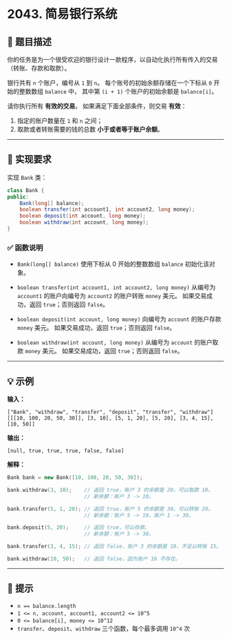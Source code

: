 # 2043. 简易银行系统


## 🧩 题目描述

你的任务是为一个很受欢迎的银行设计一款程序，以自动化执行所有传入的交易（转账、存款和取款）。

银行共有 `n` 个账户，编号从 `1` 到 `n`。
每个账号的初始余额存储在一个下标从 `0` 开始的整数数组 `balance` 中，
其中第 `(i + 1)` 个账户的初始余额是 `balance[i]`。

请你执行所有 **有效的交易**。
如果满足下面全部条件，则交易 **有效**：

1. 指定的账户数量在 `1` 和 `n` 之间；
2. 取款或者转账需要的钱的总数 **小于或者等于账户余额**。

---

## 🧱 实现要求

实现 `Bank` 类：

```java
class Bank {
public:
    Bank(long[] balance);
    boolean transfer(int account1, int account2, long money);
    boolean deposit(int account, long money);
    boolean withdraw(int account, long money);
}
```

### ✅ 函数说明

* `Bank(long[] balance)`
  使用下标从 0 开始的整数数组 `balance` 初始化该对象。

* `boolean transfer(int account1, int account2, long money)`
  从编号为 `account1` 的账户向编号为 `account2` 的账户转账 `money` 美元。
  如果交易成功，返回 `true`；否则返回 `false`。

* `boolean deposit(int account, long money)`
  向编号为 `account` 的账户存款 `money` 美元。
  如果交易成功，返回 `true`；否则返回 `false`。

* `boolean withdraw(int account, long money)`
  从编号为 `account` 的账户取款 `money` 美元。
  如果交易成功，返回 `true`；否则返回 `false`。

---

## 💡 示例

**输入：**

```text
["Bank", "withdraw", "transfer", "deposit", "transfer", "withdraw"]
[[[10, 100, 20, 50, 30]], [3, 10], [5, 1, 20], [5, 20], [3, 4, 15], [10, 50]]
```

**输出：**

```text
[null, true, true, true, false, false]
```

**解释：**

```cpp
Bank bank = new Bank([10, 100, 20, 50, 30]);

bank.withdraw(3, 10);    // 返回 true，账户 3 的余额是 20，可以取款 10。
                         // 新余额：账户 3 -> 10。

bank.transfer(5, 1, 20); // 返回 true，账户 5 的余额是 30，可以转账 20。
                         // 新余额：账户 5 -> 10，账户 1 -> 30。

bank.deposit(5, 20);     // 返回 true，可以存款。
                         // 新余额：账户 5 -> 30。

bank.transfer(3, 4, 15); // 返回 false，账户 3 的余额是 10，不足以转账 15。

bank.withdraw(10, 50);   // 返回 false，因为账户 10 不存在。
```

---

## 📘 提示

* `n == balance.length`
* `1 <= n, account, account1, account2 <= 10^5`
* `0 <= balance[i], money <= 10^12`
* `transfer`、`deposit`、`withdraw` 三个函数，每个最多调用 `10^4` 次
